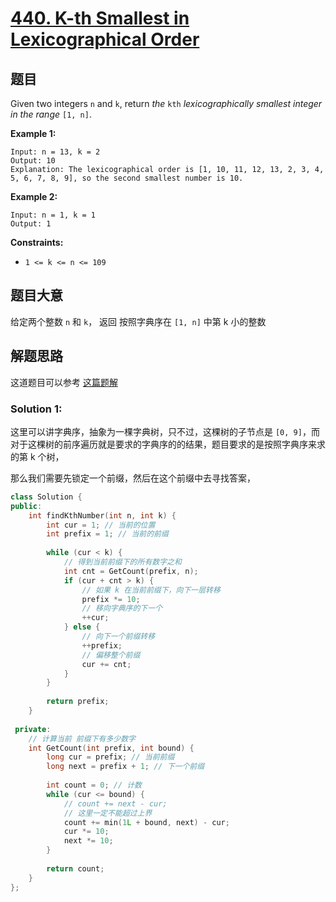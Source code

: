 # [440. K-th Smallest in Lexicographical Order](https://leetcode-cn.com/problems/k-th-smallest-in-lexicographical-order/)

## 题目

Given two integers `n` and `k`, return *the* `kth` *lexicographically smallest integer in the range* `[1, n]`.

 

**Example 1:**

```
Input: n = 13, k = 2
Output: 10
Explanation: The lexicographical order is [1, 10, 11, 12, 13, 2, 3, 4, 5, 6, 7, 8, 9], so the second smallest number is 10.
```

**Example 2:**

```
Input: n = 1, k = 1
Output: 1
```

 

**Constraints:**

- `1 <= k <= n <= 109`

## 题目大意

给定两个整数 `n` 和 `k`， 返回 按照字典序在 `[1, n]` 中第 k 小的整数

## 解题思路

这道题目可以参考 [这篇题解](https://leetcode-cn.com/problems/k-th-smallest-in-lexicographical-order/solution/ben-ti-shi-shang-zui-wan-zheng-ju-ti-de-shou-mo-sh/)


### Solution 1:

这里可以讲字典序，抽象为一棵字典树，只不过，这棵树的子节点是 `[0, 9]`，而对于这棵树的前序遍历就是要求的字典序的的结果，题目要求的是按照字典序来求的第 k 个树，

那么我们需要先锁定一个前缀，然后在这个前缀中去寻找答案，



````c++
class Solution {
public:
    int findKthNumber(int n, int k) {
        int cur = 1; // 当前的位置
        int prefix = 1; // 当前的前缀
        
        while (cur < k) {
            // 得到当前前缀下的所有数字之和
            int cnt = GetCount(prefix, n);
            if (cur + cnt > k) {
                // 如果 k 在当前前缀下，向下一层转移
                prefix *= 10;
                // 移向字典序的下一个
                ++cur;
            } else {
                // 向下一个前缀转移
                ++prefix;
                // 偏移整个前缀
                cur += cnt;
            }
        }
        
        return prefix;
    }
    
 private:
    // 计算当前 前缀下有多少数字
    int GetCount(int prefix, int bound) {
        long cur = prefix; // 当前前缀
        long next = prefix + 1; // 下一个前缀
        
        int count = 0; // 计数
        while (cur <= bound) {
            // count += next - cur;
            // 这里一定不能超过上界
            count += min(1L + bound, next) - cur;
            cur *= 10;
            next *= 10;
        }
        
        return count;
    }
};
````
